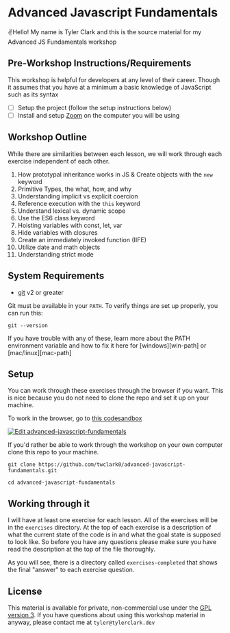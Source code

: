 # Advanced Javascript Fundamentals

✌️Hello! My name is Tyler Clark and this is the
source material for my Advanced JS Fundamentals workshop

## Pre-Workshop Instructions/Requirements

This workshop is helpful for developers at any level of their career. Though it assumes that you have at a minimum a basic knowledge of JavaScript such as its syntax

- [ ] Setup the project (follow the setup instructions below)
- [ ] Install and setup [Zoom](https://zoom.us) on the computer you will be using

## Workshop Outline

While there are similarities between each lesson, we will work through each exercise independent of each other.

1. How prototypal inheritance works in JS & Create objects with the `new` keyword
2. Primitive Types, the what, how, and why
3. Understanding implicit vs explicit coercion
4. Reference execution with the `this` keyword
5. Understand lexical vs. dynamic scope
6. Use the ES6 class keyword
7. Hoisting variables with const, let, var
8. Hide variables with closures
9. Create an immediately invoked function (IIFE)
10. Utilize date and math objects
11. Understanding strict mode

## System Requirements

- [git](https://git-scm.com/book/en/v2/Getting-Started-Installing-Git) v2 or greater

Git must be available in your `PATH`. To verify things are set up
properly, you can run this:

```shell
git --version
```

If you have trouble with any of these, learn more about the PATH environment
variable and how to fix it here for [windows][win-path] or
[mac/linux][mac-path]

## Setup

You can work through these exercises through the browser if you want. This is nice because you do not need to clone the repo and set it up on your machine.

To work in the browser, go to
[this codesandbox](https://codesandbox.io/s/github/twclark0/advanced-javascript-fundamentals)

[![Edit advanced-javascript-fundamentals](https://codesandbox.io/static/img/play-codesandbox.svg)](https://codesandbox.io/s/github/twclark0/advanced-javascript-fundamentals)

If you'd rather be able to work through the workshop on your own computer clone this repo to your machine.

```shell
git clone https://github.com/twclark0/advanced-javascript-fundamentals.git

cd advanced-javascript-fundamentals

```

## Working through it

I will have at least one exercise for each lesson. All of the exercises will be in the `exercises` directory. At the top of each exercise is a description of what the current state of the code is in and what the goal state is supposed to look like. So before you have any questions please make sure you have read the description at the top of the file thoroughly.

As you will see, there is a directory called `exercises-completed` that shows the final "answer" to each exercise question.

## License

This material is available for private, non-commercial use under the
[GPL version 3](http://www.gnu.org/licenses/gpl-3.0-standalone.html). If you have questions about using this workshop material in anyway, please contact me
at `tyler@tylerclark.dev`
